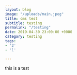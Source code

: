 ```yaml
---
layout: blog
image: "/uploads/main.jpeg"
title: cms test
subtitle: testing
permalink: "/testing"
date: 2019-04-30 23:00:00 +0000
category: testing
tags:
- '2'
- '1'

---
```

this is a test
